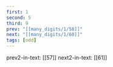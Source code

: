 ```yaml
---
first: 1
second: 5
third: 9
prev: "[[many_digits/1/58]]"
next: "[[many_digits/1/60]]"
tags: [odd]
---
```

prev2-in-text: [[57]]
next2-in-text: [[61]]
